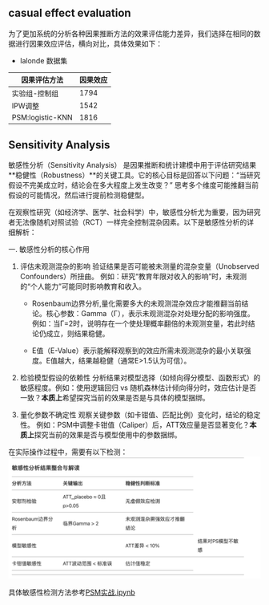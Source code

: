 ## casual effect evaluation
为了更加系统的分析各种因果推断方法的效果评估能力差异，我们选择在相同的数据进行因果效应评估，横向对比，具体效果如下：

- lalonde 数据集

|  因果评估方法     | 因果效应 |
| ----------- | ----------- |
| 实验组-控制组      | 1794       |
| IPW调整   | 1542        |
| PSM:logistic-KNN   | 1816        |



## Sensitivity Analysis
敏感性分析（Sensitivity Analysis） 是因果推断和统计建模中用于评估研究结果**稳健性（Robustness）**的关键工具。它的核心目标是回答以下问题：“当研究假设不完美成立时，结论会在多大程度上发生改变？” 思考多个维度可能推翻当前假设的可能情况，然后进行提前检测稳健型。

在观察性研究（如经济学、医学、社会科学）中，敏感性分析尤为重要，因为研究者无法像随机对照试验（RCT）一样完全控制混杂因素。以下是敏感性分析的详细解析：

一. 敏感性分析的核心作用
1. 评估未观测混杂的影响
验证结果是否可能被未测量的混杂变量（Unobserved Confounders）所扭曲。
例如：研究“教育年限对收入的影响”时，未观测的“个人能力”可能同时影响教育和收入。
    - Rosenbaum边界分析,量化需要多大的未观测混杂效应才能推翻当前结论。核心参数：Gamma（Γ），表示未观测混杂对处理分配的影响强度。例如：当Γ=2时，说明存在一个使处理概率翻倍的未观测变量，若此时结论仍成立，则结果稳健。
    
    - E值（E-Value）表示能解释观察到的效应所需未观测混杂的最小关联强度。E值越大，结果越稳健（通常E>1.5认为可信）。

2. 检验模型假设的依赖性
分析结果对模型选择（如倾向得分模型、函数形式）的敏感程度。例如：使用逻辑回归 vs 随机森林估计倾向得分时，效应估计是否一致？**本质上**希望探究当前的效果是否是与具体的模型捆绑。

3. 量化参数不确定性
观察关键参数（如卡钳值、匹配比例）变化时，结论的稳定性。
例如：PSM中调整卡钳值（Caliper）后，ATT效应量是否显著变化？**本质上**探究当前的效果是否与模型使用中的参数捆绑。


在实际操作过程中，需要有以下检测：
![alt text](image.png)

具体敏感性检测方法参考[PSM实战.ipynb](https://github.com/crazicoco/dsArsenal/blob/main/casual%20inference/Observation%20data/casual%20effect%20evaluation/PSM/PSM%E5%AE%9E%E6%88%98.ipynb)